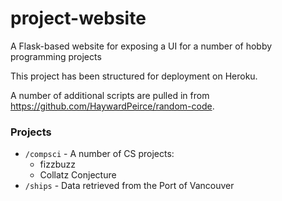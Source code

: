 # project-website
A Flask-based website for exposing a UI for a number of hobby programming projects

This project has been structured for deployment on Heroku.

A number of additional scripts are pulled in from https://github.com/HaywardPeirce/random-code.

### Projects
- `/compsci` - A number of CS projects:
    - fizzbuzz
    - Collatz Conjecture
- `/ships` - Data retrieved from the Port of Vancouver